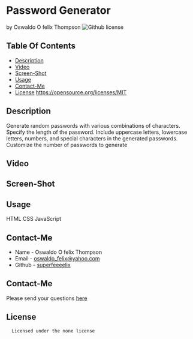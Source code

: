 # Password Generator
  by Oswaldo O felix Thompson
  ![Github license](https://img.shields.io/badge/license-none-blue.svg)
  ## Table Of Contents
  * [Description](#description)
  * [Video](#video)
  * [Screen-Shot](#screen-shot)
  * [Usage](#usage)
  * [Contact-Me](#contact-me)
  * [License](#license)
  https://opensource.org/licenses/MIT
  ## Description
  Generate random passwords with various combinations of characters.
  Specify the length of the password.
  Include uppercase letters, lowercase letters, numbers, and special characters in the generated passwords.
  Customize the number of passwords to generate
  ## Video

  ## Screen-Shot
  
  ## Usage
  HTML
  CSS
  JavaScript
  ## Contact-Me
  * Name - Oswaldo O felix Thompson
  * Email - oswaldo_felix@yahoo.com
  * Github - [superfeeeelix](https://github.com/superfeeeelix/)

  ## Contact-Me
  Please send your questions [here](malito:oswaldo_felix@yahoo.com)
  ## License
      
      Licensed under the none license
